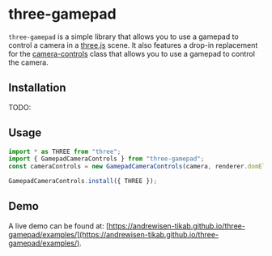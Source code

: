 # three-gamepad

`three-gamepad` is a simple library that allows you to use a gamepad to control a camera in a [three.js](https://threejs.org/) scene.
It also features a drop-in replacement for the [camera-controls](https://github.com/yomotsu/camera-controls) class that allows you to use a gamepad to control the camera.

## Installation

TODO:

## Usage

```ts
import * as THREE from "three";
import { GamepadCameraControls } from "three-gamepad";
const cameraControls = new GamepadCameraControls(camera, renderer.domElement);

GamepadCameraControls.install({ THREE });
```

## Demo

A live demo can be found at:
[https://andrewisen-tikab.github.io/three-gamepad/examples/](https://andrewisen-tikab.github.io/three-gamepad/examples/).

